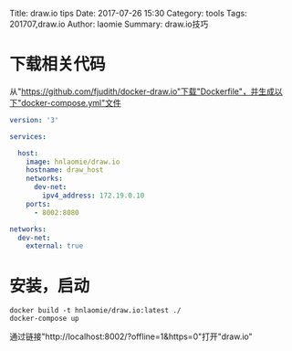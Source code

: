 Title: draw.io tips
Date: 2017-07-26 15:30
Category: tools
Tags: 201707,draw.io 
Author: laomie
Summary: draw.io技巧

下载相关代码
===============
从"https://github.com/fjudith/docker-draw.io"下载"Dockerfile"，并生成以下"docker-compose.yml"文件
```yml
version: '3'

services:

  host:
    image: hnlaomie/draw.io
    hostname: draw_host
    networks:
      dev-net:
        ipv4_address: 172.19.0.10
    ports:
      - 8002:8080

networks:
  dev-net:
    external: true
```

安装，启动
===================
```
docker build -t hnlaomie/draw.io:latest ./
docker-compose up
```
通过链接"http://localhost:8002/?offline=1&https=0"打开"draw.io"
